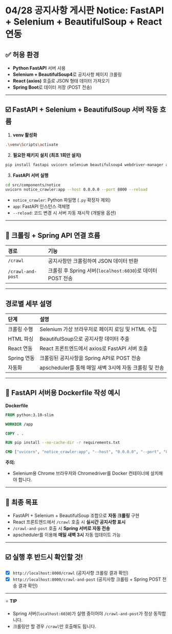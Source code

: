 
# 04/28 공지사항 게시판 Notice: FastAPI + Selenium + BeautifulSoup + React 연동

## ✅ 허용 환경
- **Python FastAPI** 서버 사용
- **Selenium + BeautifulSoup4**로 공지사항 페이지 크롤링
- **React (axios)** 호출로 JSON 형태 데이터 가져오기
- **Spring Boot**로 데이터 저장 (POST 전송)

---

## ☑️ FastAPI + Selenium + BeautifulSoup 서버 작동 흐름

1. **venv 활성화**

```bash
.\venv\Scripts\activate
```

2. **필요한 패키지 설치 (최초 1회만 설치)**

```bash
pip install fastapi uvicorn selenium beautifulsoup4 webdriver-manager apscheduler requests
```

3. **FastAPI 서버 실행**

```bash
cd src/components/notice
uvicorn notice_crawler:app --host 0.0.0.0 --port 8000 --reload
```
- `notice_crawler`: Python 파일명 (`.py` 확장자 제외)
- `app`: FastAPI 인스턴스 객체명
- `--reload`: 코드 변경 시 서버 자동 재시작 (개발용 옵션)

---

## 🔵 크롤링 + Spring API 연결 흐름

| 경로 | 기능 |
|:---|:---|
| `/crawl` | 공지사항만 크롤링하여 JSON 데이터 반환 |
| `/crawl-and-post` | 크롤링 후 Spring 서버(`localhost:6030`)로 데이터 POST 전송 |

---

## 경로별 세부 설명

| 단계 | 설명 |
|:---|:---|
| 크롤링 수행 | Selenium 가상 브라우저로 페이지 로딩 및 HTML 수집 |
| HTML 파싱 | BeautifulSoup으로 공지사항 데이터 추출 |
| React 연동 | React 프론트엔드에서 axios로 FastAPI 서버 호출 |
| Spring 연동 | 크롤링된 공지사항을 Spring API로 POST 전송 |
| 자동화 | apscheduler를 통해 매일 새벽 3시에 자동 크롤링 및 전송 |

---

## 🔵 FastAPI 서버용 Dockerfile 작성 예시

**Dockerfile**

```Dockerfile
FROM python:3.10-slim

WORKDIR /app

COPY . .

RUN pip install --no-cache-dir -r requirements.txt

CMD ["uvicorn", "notice_crawler:app", "--host", "0.0.0.0", "--port", "8000", "--reload"]
```
**주의:**  
- Selenium용 Chrome 브라우저와 Chromedriver를 Docker 컨테이너에 설치해야 합니다.

---

## 🏁 최종 목표

- FastAPI + Selenium + BeautifulSoup 조합으로 **자동 크롤링** 구현
- React 프론트엔드에서 `/crawl` 호출 시 **실시간 공지사항 표시**
- `/crawl-and-post` 호출 시 **Spring 서버로 자동 전송**
- apscheduler를 이용해 **매일 새벽 3시** 자동 업데이트 가능

---

## ☑️ 실행 후 반드시 확인할 것!

- [x] `http://localhost:8000/crawl` (공지사항 크롤링 결과 확인)
- [x] `http://localhost:8000/crawl-and-post` (공지사항 크롤링 + Spring POST 전송 결과 확인)

---

⭐️ **TIP**  
- Spring 서버(`localhost:6030`)가 실행 중이어야 `/crawl-and-post`가 정상 동작합니다.
- 크롤링만 할 경우 `/crawl`만 호출해도 됩니다.
